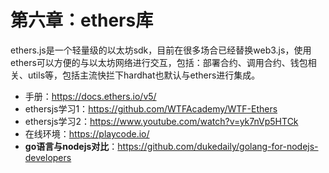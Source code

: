 # 第六章：ethers库
ethers.js是一个轻量级的以太坊sdk，目前在很多场合已经替换web3.js，使用ethers可以方便的与以太坊网络进行交互，包括：部署合约、调用合约、钱包相关、utils等，包括主流快拦下hardhat也默认与ethers进行集成。


- 手册：https://docs.ethers.io/v5/
- ethersjs学习1：https://github.com/WTFAcademy/WTF-Ethers
- ethersjs学习2：https://www.youtube.com/watch?v=yk7nVp5HTCk
- 在线环境：https://playcode.io/
- **go语言与nodejs对比**：https://github.com/dukedaily/golang-for-nodejs-developers

